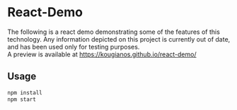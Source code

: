 # React-Demo
The following is a react demo demonstrating some of the features of this technology. Any information depicted on this project is currently out of date, and has been used only for testing purposes. <br>
A preview is available at https://kougianos.github.io/react-demo/

## Usage
```bash
npm install
npm start
```
